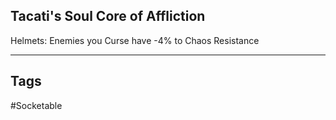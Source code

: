 ## Tacati's Soul Core of Affliction
Helmets: Enemies you Curse have -4% to Chaos Resistance

---
## Tags
#Socketable
